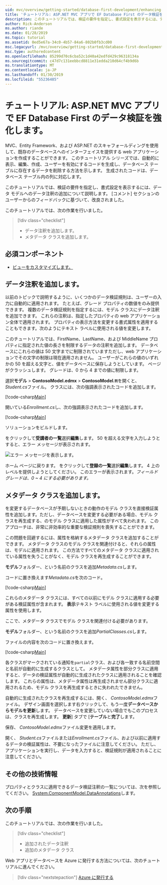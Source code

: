```yaml
---
uid: mvc/overview/getting-started/database-first-development/enhancing-data-validation
title: 'チュートリアル: ASP.NET MVC アプリで EF Database First のデータ検証を強化します。'
description: このチュートリアルでは、検証の要件を指定し、書式設定を表示するには、データ モデルへのデータ注釈の追加について説明します。
author: Rick-Anderson
ms.author: riande
ms.date: 01/28/2019
ms.topic: tutorial
ms.assetid: 0ed5e67a-34c0-4b57-84a6-802b0fb3cd00
msc.legacyurl: /mvc/overview/getting-started/database-first-development/enhancing-data-validation
msc.type: authoredcontent
ms.openlocfilehash: 85299d70c6cba52c1d40a42edfd429c96318134a
ms.sourcegitcommit: c47d7c131eebbcd8811e31edda210d64cf4b9d6b
ms.translationtype: MT
ms.contentlocale: ja-JP
ms.lasthandoff: 01/30/2019
ms.locfileid: "55236485"
---
```

# <a name="tutorial-enhance-data-validation-for-ef-database-first-with-aspnet-mvc-app"></a>チュートリアル: ASP.NET MVC アプリで EF Database First のデータ検証を強化します。

MVC、Entity Framework、および ASP.NET のスキャフォールディングを使用して、既存のデータベースへのインターフェイスを提供する web アプリケーションを作成することができます。 このチュートリアル シリーズでは、自動的に表示、編集、作成、ユーザーを有効にするコードを生成し、データベース テーブルに存在するデータを削除する方法を示します。 生成されたコードは、データベース テーブル内の列に対応します。

このチュートリアルでは、検証の要件を指定し、書式設定を表示するには、データ モデルへのデータ注釈の追加について説明します。 [コメント] セクションのユーザーからのフィードバックに基づいて、改良されました。

このチュートリアルでは、次の作業を行いました。

> [!div class="checklist"]
> * データ注釈を追加します。
> * メタデータ クラスを追加します。

## <a name="prerequisites"></a>必須コンポーネント

* [ビューをカスタマイズします。](customizing-a-view.md)

## <a name="add-data-annotations"></a>データ注釈を追加します。

以前のトピックで説明するように、いくつかのデータ検証規則は、ユーザーの入力に自動的に適用されます。 たとえば、グレード プロパティの数値をのみ提供できます。 複数のデータ検証規則を指定するには、モデル クラスにデータ注釈を追加できます。 これらの注釈は、指定したプロパティの web アプリケーション全体で適用されます。 プロパティの表示方法を変更する書式属性を適用することもできます。次のようにテキスト ラベルに使用される値を変更します。

このチュートリアルでは、FirstName、LastName、および MiddleName プロパティに指定された値の長さを制限するデータの注釈を追加します。 データベースにこれらの値は 50 文字までに制限されていますただし、web アプリケーションでその文字の制限は現在適用されません。 ユーザーがこれらの値のいずれかの 50 を超える文字と、値をデータベースに保存しようとしています。 ページがクラッシュします。 グレードは、0 から 4 までの値に制限します。

選択**モデル** > **ContosoModel.edmx** > **ContosoModel.tt**を開くと、 *Student.cs*ファイル。 クラスには、次の強調表示されたコードを追加します。

[!code-csharp[Main](enhancing-data-validation/samples/sample1.cs?highlight=5,15,17,20)]

開いている*Enrollment.cs*し、次の強調表示されたコードを追加します。

[!code-csharp[Main](enhancing-data-validation/samples/sample2.cs?highlight=5,10)]

ソリューションをビルドします。

をクリックして**受講者の一覧**選択**編集**します。 50 を超える文字を入力しようとすると、エラー メッセージが表示されます。

![エラー メッセージを表示します。](enhancing-data-validation/_static/image1.png)

ホーム ページに戻ります。 をクリックして**登録の一覧**選択**編集**します。 4 上のレベルを提供しようとしてください。 このエラーが表示されます。*フィールド グレードは、0 ~ 4 にする必要があります。*

## <a name="add-metadata-classes"></a>メタデータ クラスを追加します。

を変更するデータベースが予期しないときの動作のモデル クラスを直接検証属性を追加します。ただし、データベースを変更する必要がある場合、モデル クラスを再生成する、のモデル クラスに適用した属性がすべて失われます。 このアプローチは、非常に非効率的な重要な検証規則を喪失することができます。

この問題を回避するには、属性を格納するメタデータ クラスを追加することができます。 メタデータ クラスのモデル クラスを関連付けると、それらの属性は、モデルに適用されます。 この方法ですべてのメタデータ クラスに適用されている属性を失うことがなく、モデル クラスを再生成することができます。

**モデル**フォルダー、という名前のクラスを追加*Metadata.cs*します。

コードに置き換えます*Metadata.cs*を次のコード。

[!code-csharp[Main](enhancing-data-validation/samples/sample3.cs)]

これらのメタデータ クラスには、すべての以前にモデル クラスに適用する必要がある検証属性が含まれます。 **表示**テキスト ラベルに使用される値を変更する属性を使用します。

ここで、メタデータ クラスでモデル クラスを関連付ける必要があります。

**モデル**フォルダー、という名前のクラスを追加*PartialClasses.cs*します。

ファイルの内容を次のコードに置き換えます。

[!code-csharp[Main](enhancing-data-validation/samples/sample4.cs)]

各クラスがマークされている通知を`partial`クラス、および各一致する名前空間と名前が自動的に生成するクラスとして。 メタデータ属性を部分クラスに適用すると、データの検証属性が自動的に生成されたクラスに適用されることを確認します。 これらの属性は、メタデータ属性は再生成されません部分クラスに適用されるため、モデル クラスを再生成するときに失われたできません。

自動的に生成されたクラスを再生成するには、開く、 *ContosoModel.edmx*ファイル。 デザイン画面を選択します右クリックして、もう一度**データベースからモデルを更新**します。 データベースを変更していない場合でもこのプロセスは、クラスを再生成します。 **更新**] タブで [**テーブル**と**完了**します。

保存、 *ContosoModel.edmx*ファイル変更を適用します。

開く、 *Student.cs*ファイルまたは*Enrollment.cs*ファイル、および以前に適用するデータの検証属性は、不要になったファイルに注意してください。 ただし、アプリケーションを実行し、データを入力すると、検証規則が適用されることに注意してください。

## <a name="additional-resources"></a>その他の技術情報

プロパティとクラスに適用できるデータ検証注釈の一覧については、次を参照してください。 [System.ComponentModel.DataAnnotations](https://msdn.microsoft.com/library/system.componentmodel.dataannotations.aspx)します。

## <a name="next-steps"></a>次の手順

このチュートリアルでは、次の作業を行いました。

> [!div class="checklist"]
> * 追加されたデータ注釈
> * 追加のメタデータ クラス

Web アプリとデータベースを Azure に発行する方法については、次のチュートリアルに進んでください。
> [!div class="nextstepaction"]
> [Azure に発行する](publish-to-azure.md)